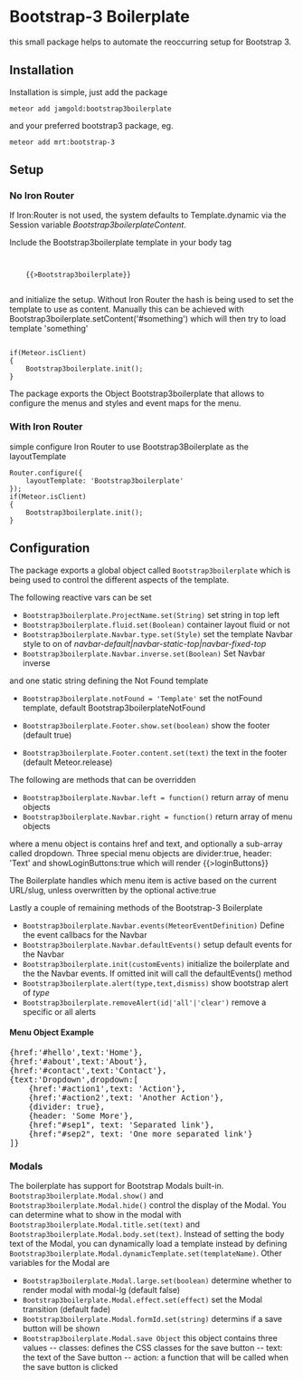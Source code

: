 # Bootstrap-3 Boilerplate

this small package helps to automate the reoccurring setup for Bootstrap 3.

## Installation

Installation is simple, just add the package

<code>meteor add jamgold:bootstrap3boilerplate</code>

and your preferred bootstrap3 package, eg.

<code>meteor add mrt:bootstrap-3</code>

## Setup

### No Iron Router

If Iron:Router is not used, the system defaults to Template.dynamic via the Session variable _Bootstrap3boilerplateContent_.

Include the Bootstrap3boilerplate template in your body tag

<code>
    <body>
    {{>Bootstrap3boilerplate}}
    </body>
</code>

and initialize the setup. Without Iron Router the hash is being used to set the template to use as content. Manually this can be achieved with Bootstrap3boilerplate.setContent('#something') which will then try to load template 'something'

<code>
if(Meteor.isClient)
{
    Bootstrap3boilerplate.init();
}
</code>

The package exports the Object Bootstrap3boilerplate that allows to configure the menus and styles and event maps for the menu.

### With Iron Router

simple configure Iron Router to use Bootstrap3Boilerplate as the layoutTemplate

```
Router.configure({
    layoutTemplate: 'Bootstrap3boilerplate'
});
if(Meteor.isClient)
{
    Bootstrap3boilerplate.init();
}
```

## Configuration

The package exports a global object called <code>Bootstrap3boilerplate</code> which is being used to control the different aspects of the template.

The following reactive vars can be set
- <code>Bootstrap3boilerplate.ProjectName.set(String)</code> set string  in top left
- <code>Bootstrap3boilerplate.fluid.set(Boolean)</code> container layout fluid or not
- <code>Bootstrap3boilerplate.Navbar.type.set(Style)</code> set the template Navbar style to on of _navbar-default|navbar-static-top|navbar-fixed-top_
- <code>Bootstrap3boilerplate.Navbar.inverse.set(Boolean)</code> Set Navbar inverse

and one static string defining the Not Found template
- <code>Bootstrap3boilerplate.notFound = 'Template'</code> set the notFound template, default Bootstrap3boilerplateNotFound

- <code>Bootstrap3boilerplate.Footer.show.set(boolean)</code> show the footer (default true)
- <code>Bootstrap3boilerplate.Footer.content.set(text)</code> the text in the footer (default Meteor.release)

The following are methods that can be overridden
- <code>Bootstrap3boilerplate.Navbar.left = function()</code> return array of menu objects
- <code>Bootstrap3boilerplate.Navbar.right = function()</code> return array of menu objects

where a menu object is contains href and text, and optionally a sub-array called dropdown. Three special menu objects are divider:true, header: 'Text' and showLoginButtons:true which will render {{>loginButtons}}

The Boilerplate handles which menu item is active based on the current URL/slug, unless overwritten by the optional active:true 

Lastly a couple of remaining methods of the Bootstrap-3 Boilerplate
- <code>Bootstrap3boilerplate.Navbar.events(MeteorEventDefinition)</code> Define the event callbacs for the Navbar
- <code>Bootstrap3boilerplate.Navbar.defaultEvents()</code> setup default events for the Navbar 
- <code>Bootstrap3boilerplate.init(customEvents)</code> initialize the boilerplate and the the Navbar events. If omitted init will call the defaultEvents() method
- <code>Bootstrap3boilerplate.alert(type,text,dismiss)</code> show bootstrap alert of _type_
- <code>Bootstrap3boilerplate.removeAlert(id|'all'|'clear')</code> remove a specific or all alerts

#### Menu Object Example
<pre>
{href:'#hello',text:'Home'},
{href:'#about',text:'About'},
{href:'#contact',text:'Contact'},
{text:'Dropdown',dropdown:[
    {href:'#action1',text: 'Action'},
    {href:'#action2',text: 'Another Action'},
    {divider: true},
    {header: 'Some More'},
    {href:"#sep1", text: 'Separated link'},
    {href:"#sep2", text: 'One more separated link'}
]}
</pre>

### Modals

The boilerplate has support for Bootstrap Modals built-in. <code>Bootstrap3boilerplate.Modal.show()</code> and <code>Bootstrap3boilerplate.Modal.hide()</code> control the display of the Modal. You can determine what to show in the modal with <code>Bootstrap3boilerplate.Modal.title.set(text)</code> and <code>Bootstrap3boilerplate.Modal.body.set(text)</code>. Instead of setting the body text of the Modal, you can dynamically load a template instead by defining <code>Bootstrap3boilerplate.Modal.dynamicTemplate.set(templateName)</code>. Other variables for the Modal are

- <code>Bootstrap3boilerplate.Modal.large.set(boolean)</code> determine whether to render modal with modal-lg (default false)
- <code>Bootstrap3boilerplate.Modal.effect.set(effect)</code> set the Modal transition (default fade)
- <code>Bootstrap3boilerplate.Modal.formId.set(string)</code> determins if a save button will be shown
- <code>Bootstrap3boilerplate.Modal.save Object</code> this object contains three values
    -- classes: defines the CSS classes for the save button
    -- text: the text of the Save button
    -- action: a function that will be called when the save button is clicked


